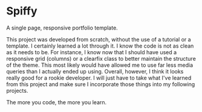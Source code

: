 # Spiffy
A single page, responsive portfolio template.

This project was developed from scratch, without the use of a tutorial or a template.  I certainly learned a lot through it.
I know the code is not as clean as it needs to be.  For instance, I know now that I should have used a responsive grid (columns)
or a clearfix class to better maintain the structure of the theme.  This most likely would have allowed me to use far less 
media queries than I actually ended up using.  Overall, however, I think it looks really good for a rookie developer.  I will
just have to take what I've learned from this project and make sure I incorporate those things into my following projects.

The more you code, the more you learn.
